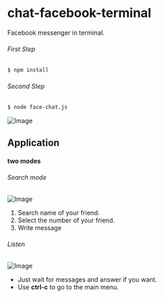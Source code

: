 # chat-facebook-terminal
Facebook messenger in terminal.

###### First Step
```sh
$ npm install
```
###### Second Step
```sh
$ node face-chat.js
```
 ![Image](https://raw.githubusercontent.com/TonyFreire/chat-facebook-terminal/master/images/Screen%20Shot%202016-02-18%20at%2022.08.13.png)

## Application

#### two modes

###### Search mode

 ![Image](https://raw.githubusercontent.com/TonyFreire/chat-facebook-terminal/master/images/Screen%20Shot%202016-02-18%20at%2022.15.29.png)

1. Search name of your friend.
2.	Select the number of your friend.
3. Write message

###### Listen

![Image](https://raw.githubusercontent.com/TonyFreire/chat-facebook-terminal/master/images/Screen%20Shot%202016-02-18%20at%2022.18.35.png)

- Just wait for messages and answer if you want.
- Use **ctrl-c** to go to the main menu.



